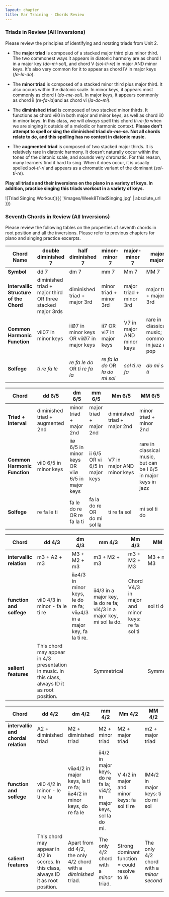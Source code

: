 ```yaml
---
layout: chapter
title: Ear Training - Chords Review
---
```


### Triads in Review (All Inversions)

Please review the principles of identifying and notating triads from Unit 2.

- The **major triad** is composed of a stacked major third plus minor third. The two commonest ways it appears in diatonic harmony are as chord I in a major key (*do-mi-sol*), and chord V (*sol-ti-re*) in major AND minor keys. It's also very common for it to appear as chord IV in major keys (*fa-la-do*).

- The **minor triad** is composed of a stacked minor third plus major third. It also occurs within the diatonic scale. In minor keys, it appears most commonly as chord i (*do-me-sol*). In major keys, it appears commonly as chord ii (*re-fa-la*)and as chord vi (*la-do-mi*).

- The **diminished triad** is composed of two stacked minor thirds. It functions as chord vii0 in both major and minor keys, as well as chord ii0 in minor keys. In this class, we will *always* spell this chord *ti-re-fa* when we are singing it outside of a melodic or harmonic context. **Please don’t attempt to spell or sing the diminished triad *do-me-se.* Not all chords relate to *do*, and this spelling has no context in diatonic music.**

- The **augmented triad** is composed of two stacked major thirds. It is relatively rare in diatonic harmony. It doesn’t naturally occur within the tones of the diatonic scale, and sounds very chromatic. For this reason, many learners find it hard to sing. When it does occur, it is usually spelled *sol-ti-ri* and appears as a chromatic variant of the dominant (*sol-ti-re*).

**Play all triads and their inversions on the piano in a variety of keys. In addition, practice singing this triads workout in a variety of keys.**

![Triad Singing Workout]({{ '/images/Week8TriadSinging.jpg' | absolute_url }})

### Seventh Chords in Review (All Inversions)

Please review the following tables on the properties of seventh chords in root position and all the inversions. Please refer to previous chapters for piano and singing practice excerpts.

Chord Name   |   double diminished 7   |   half diminished 7   |   minor-minor 7   |   major-minor 7   |   major-major 7    
---   |   ---   |   ---   |   ---   |   ---   |   ---   |
**Symbol**   |   dd 7   |   dm 7   |   mm 7   |   Mm 7   |   MM 7   
**Intervallic Structure of the Chord**   |   diminished triad + major third OR three stacked major 3rds   |   diminished triad + major 3rd   |   minor triad + minor 3rd   |   major triad + minor 3rd   |   major triad + major 3rd   
**Common Harmonic Function**   |   vii07 in minor keys   |   iiØ7 in minor keys OR viiØ7 in major keys   |   ii7 OR vi7 in major keys   |   V7 in major AND minor keys   |   rare in classical music; commoner in jazz and pop
**Solfege**   |   *ti re fa le*   |   *re fa le do* OR *ti re fa la*   |   *re fa la do* OR *la do mi sol*   |   *sol ti re fa*   |   *do mi sol ti*

Chord   |   dd 6/5   |   dm 6/5   |   mm 6/5   |   Mm 6/5   |   MM 6/5   
---   |   ---   |   ---   |   ---   |   ---   |   ---   
**Triad + Interval**   |   diminished triad + augmented 2nd   |   minor triad + major 2nd   |   major triad + major 2nd   |   diminished triad + major 2nd   |   minor triad + minor 2nd   
**Common Harmonic Function**   |   vii0 6/5 in minor keys   |   iiø 6/5 in minor keys OR viiø 6/5 in major keys   |   ii 6/5 OR vi 6/5 in major keys   |   V7 in major AND minor keys   |   rare in classical music, but can be I 6/5 in major keys in jazz   
**Solfege**   |   re fa le ti   |   fa le do re OR re fa la ti   |   fa la do re OR do mi sol la   |   ti re fa sol   |   mi sol ti do 

Chord   |   dd 4/3   |   dm 4/3   |   mm 4/3   |   Mm 4/3   |   MM 4/3   
---   |   ---   |   ---   |   ---   |   ---   |   ---   |
**intervallic relation**   |   m3 + A2 + m3   |   M3 + M2 + m3   |   m3 + M2 + m3   |   m3 + M2 + M3   |   M3 + m2 + M3   
**function and solfege**   |   vii0 4/3 in minor - fa le ti re   |   ii⌀4/3 in minor keys, le do re fa; vii⌀4/3 in a major key, fa la ti re.   |   ii4/3 in a major key, la do re fa; vi4/3 in a major key, mi sol la do.   |   Chord V4/3 in major and minor keys: re fa sol ti   |   sol ti do mi   
**salient features**   |   This chord may appear in 4/3 presentation in music. In this class, always ID it as root position.   |      |   Symmetrical   |      |   Symmetrical   |   Only one of the 4/3 chords to feature a minor 2nd between its middle two pitches.   

Chord   |   dd 4/2   |   dm 4/2   |   mm 4/2   |   Mm 4/2   |   MM 4/2   
---   |   ---   |   ---   |   ---   |   ---   |   ---   |
**intervallic and chordal relation**   |   A2 + diminished triad   |   M2 + diminished triad   |   M2 + minor triad   |   M2 + major triad   |   m2 + major triad   
**function and solfege**   |   vii0 4/2 in minor - le ti re fa   |   vii⌀4/2 in major keys, la ti re fa; ii⌀4/2 in minor keys, do re fa le   |   ii4/2 in major keys, do re fa la; vi4/2 in major keys, sol la do mi.   |   V 4/2 in major and minor keys: fa sol ti re   |  IM4/2 in major keys: ti do mi sol   
**salient features**   |   This chord may appear in 4/2 in scores. In this class, always ID it as root position.   |   Apart from dd 4/2, the only 4/2 chord with a *diminished* triad.   |   The only 4/2 chord with a *minor* triad.   |   Strong dominant function = could resolve to I6   |   The only 4/2 chord with a *minor second*  